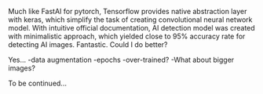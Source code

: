 Much like FastAI for pytorch, Tensorflow provides native abstraction layer with keras, which simplify the task of creating convolutional neural network model.
With intuitive official documentation, AI detection model was created with minimalistic approach, which yielded close to 95% accuracy rate for detecting AI images.
Fantastic. 
Could I do better?

Yes...
-data augmentation
-epochs
-over-trained?
-What about bigger images?


To be continued...
